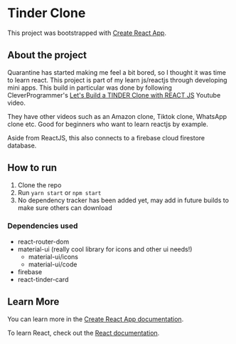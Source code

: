 # Tinder Clone

This project was bootstrapped with [Create React App](https://github.com/facebook/create-react-app).

## About the project

Quarantine has started making me feel a bit bored, so I thought it was time to learn react. This project is part of my learn js/reactjs through developing mini apps. This build in particular was done by following CleverProgrammer's [Let's Build a TINDER Clone with REACT JS](https://www.youtube.com/watch?v=DQfeB_FKKkc) Youtube video.

They have other videos such as an Amazon clone, Tiktok clone, WhatsApp clone etc. Good for beginners who want to learn reactjs by example.

Aside from ReactJS, this also connects to a firebase cloud firestore database.

## How to run

1. Clone the repo
2. Run `yarn start` or `npm start`
3. No dependency tracker has been added yet, may add in future builds to make sure others can download

### Dependencies used
* react-router-dom
* material-ui (really cool library for icons and other ui needs!)
    * material-ui/icons
    * material-ui/code
* firebase
* react-tinder-card

## Learn More

You can learn more in the [Create React App documentation](https://facebook.github.io/create-react-app/docs/getting-started).

To learn React, check out the [React documentation](https://reactjs.org/).

